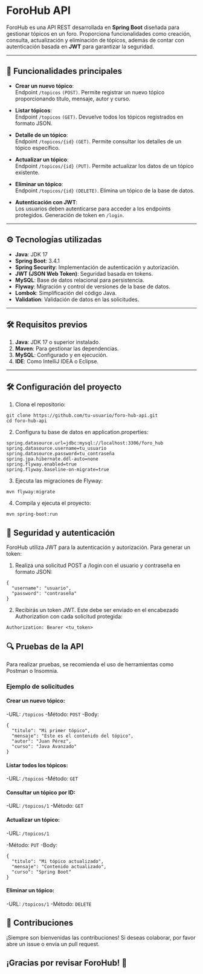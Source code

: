 # ForoHub API

ForoHub es una API REST desarrollada en **Spring Boot** diseñada para gestionar tópicos en un foro. Proporciona funcionalidades como creación, consulta, actualización y eliminación de tópicos, además de contar con autenticación basada en **JWT** para garantizar la seguridad.

---

## 🚀 Funcionalidades principales

- **Crear un nuevo tópico**:  
  Endpoint `/topicos` `(POST)`. Permite registrar un nuevo tópico proporcionando título, mensaje, autor y curso.

- **Listar tópicos**:  
  Endpoint `/topicos` `(GET)`. Devuelve todos los tópicos registrados en formato JSON.

- **Detalle de un tópico**:  
  Endpoint `/topicos/{id}` `(GET)`. Permite consultar los detalles de un tópico específico.

- **Actualizar un tópico**:  
  Endpoint `/topicos/{id}` `(PUT)`. Permite actualizar los datos de un tópico existente.

- **Eliminar un tópico**:  
  Endpoint `/topicos/{id}` `(DELETE)`. Elimina un tópico de la base de datos.

- **Autenticación con JWT**:  
  Los usuarios deben autenticarse para acceder a los endpoints protegidos. Generación de token en `/login`.

---

## ⚙️ Tecnologías utilizadas

- **Java**: JDK 17
- **Spring Boot**: 3.4.1
- **Spring Security**: Implementación de autenticación y autorización.
- **JWT (JSON Web Token)**: Seguridad basada en tokens.
- **MySQL**: Base de datos relacional para persistencia.
- **Flyway**: Migración y control de versiones de la base de datos.
- **Lombok**: Simplificación del código Java.
- **Validation**: Validación de datos en las solicitudes.

---

## 🛠️ Requisitos previos

1. **Java**: JDK 17 o superior instalado.
2. **Maven**: Para gestionar las dependencias.
3. **MySQL**: Configurado y en ejecución.
4. **IDE**: Como IntelliJ IDEA o Eclipse.

---

## 🛠️ Configuración del proyecto

1. Clona el repositorio:
~~~
git clone https://github.com/tu-usuario/foro-hub-api.git
cd foro-hub-api
~~~
   
2. Configura tu base de datos en application.properties:

~~~
spring.datasource.url=jdbc:mysql://localhost:3306/foro_hub
spring.datasource.username=tu_usuario
spring.datasource.password=tu_contraseña
spring.jpa.hibernate.ddl-auto=none
spring.flyway.enabled=true
spring.flyway.baseline-on-migrate=true
~~~
3. Ejecuta las migraciones de Flyway:
~~~
mvn flyway:migrate
~~~

4. Compila y ejecuta el proyecto:
~~~
mvn spring-boot:run
~~~

## 🔑 Seguridad y autenticación

ForoHub utiliza JWT para la autenticación y autorización. Para generar un token:

1. Realiza una solicitud POST a /login con el usuario y contraseña en formato JSON:
~~~
{
  "username": "usuario",
  "password": "contraseña"
}
~~~

2. Recibirás un token JWT. Este debe ser enviado en el encabezado Authorization con cada solicitud protegida:
~~~
Authorization: Bearer <tu_token>
~~~

## 🔍 Pruebas de la API

Para realizar pruebas, se recomienda el uso de herramientas como Postman o Insomnia.

### Ejemplo de solicitudes
#### Crear un nuevo tópico:
-URL: `/topicos` 
-Método: `POST` 
-Body:
~~~
{
  "titulo": "Mi primer tópico",
  "mensaje": "Este es el contenido del tópico",
  "autor": "Juan Pérez",
  "curso": "Java Avanzado"
}
~~~

#### Listar todos los tópicos:
-URL: `/topicos` 
-Método: `GET` 

#### Consultar un tópico por ID:
-URL: `/topicos/1` 
-Método: `GET` 

#### Actualizar un tópico:
-URL: `/topicos/1` 

-Método: `PUT` 
-Body:
~~~
{
  "titulo": "Mi tópico actualizado",
  "mensaje": "Contenido actualizado",
  "curso": "Spring Boot"
}
~~~

#### Eliminar un tópico:

-URL: `/topicos/1` 
-Método: `DELETE`

## 🤝 Contribuciones
¡Siempre son bienvenidas las contribuciones! Si deseas colaborar, por favor abre un issue o envía un pull request.



## ¡Gracias por revisar ForoHub! 🚀
